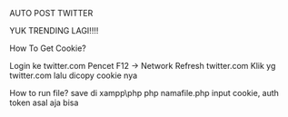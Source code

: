 AUTO POST TWITTER

YUK TRENDING LAGI!!!!

How To Get Cookie?

Login ke twitter.com Pencet F12 -> Network Refresh twitter.com Klik yg twitter.com lalu dicopy cookie nya

How to run file? save di xampp\php php namafile.php input cookie, auth token asal aja bisa
